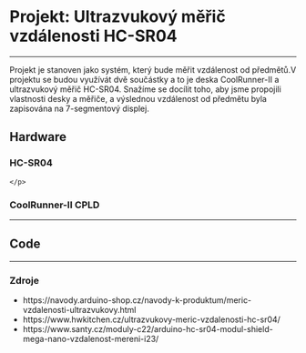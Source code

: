 <h1>Projekt: Ultrazvukový měřič vzdálenosti HC-SR04</h1>
<hr>
  <p>
    Projekt je stanoven jako systém, který bude měřit vzdálenost od předmětů.V projektu se budou využívát dvě součástky a to je deska CoolRunner-II a ultrazvukový měřič HC-SR04. Snažíme se docílit toho, aby jsme propojili vlastnosti desky a měřiče, a výslednou vzdálenost od předmětu byla zapisována na 7-segmentový displej.
  </p>
<h2>Hardware</h2>
  <h3>HC-SR04</h3>
    <p>
      
    </p>
  <h3>CoolRunner-II CPLD</h3>
    <p></p>
<hr>
<h2>Code</h2>
  <p></p>
<hr>
  <h3>Zdroje</h3>
<ul>
  <li>https://navody.arduino-shop.cz/navody-k-produktum/meric-vzdalenosti-ultrazvukovy.html</li>
  <li>https://www.hwkitchen.cz/ultrazvukovy-meric-vzdalenosti-hc-sr04/</li>
  <li>https://www.santy.cz/moduly-c22/arduino-hc-sr04-modul-shield-mega-nano-vzdalenost-mereni-i23/</li>
</ul>
